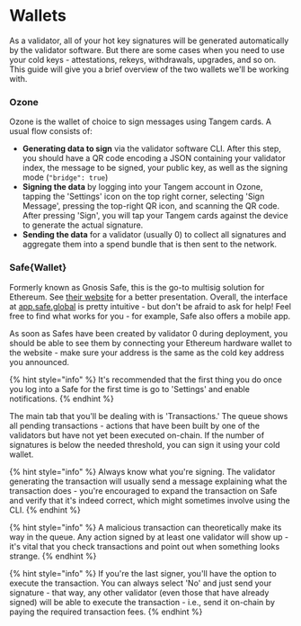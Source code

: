 # Wallets

As a validator, all of your hot key signatures will be generated automatically by the validator software. But there are some cases when you need to use your cold keys - attestations, rekeys, withdrawals, upgrades, and so on. This guide will give you a brief overview of the two wallets we'll be working with.



### Ozone

Ozone is the wallet of choice to sign messages using Tangem cards. A usual flow consists of:

* **Generating data to sign** via the validator software CLI. After this step, you should have a QR code encoding a JSON containing your validator index, the message to be signed, your public key, as well as the signing mode (`"bridge": true`)
* **Signing the data** by logging into your Tangem account in Ozone, tapping the 'Settings' icon on the top right corner, selecting 'Sign Message', pressing the top-right QR icon, and scanning the QR code. After pressing 'Sign', you will tap your Tangem cards against the device to generate the actual signature.
* **Sending the data** for a validator (usually 0) to collect all signatures and aggregate them into a spend bundle that is then sent to the network.

&#x20;

### Safe{Wallet}

Formerly known as Gnosis Safe, this is the go-to multisig solution for Ethereum. See [their website](https://safe.global/) for a better presentation. Overall, the interface at [app.safe.global](https://app.safe.global/) is pretty intuitive - but don't be afraid to ask for help! Feel free to find what works for you - for example, Safe also offers a mobile app.

As soon as Safes have been created by validator 0 during deployment, you should be able to see them by connecting your Ethereum hardware wallet to the website - make sure your address is the same as the cold key address you announced.&#x20;

{% hint style="info" %}
It's recommended that the first thing you do once you log into a Safe for the first time is go to 'Settings' and enable notifications.
{% endhint %}

The main tab that you'll be dealing with is 'Transactions.' The queue shows all pending transactions - actions that have been built by one of the validators but have not yet been executed on-chain. If the number of signatures is below the needed threshold, you can sign it using your cold wallet.

{% hint style="info" %}
Always know what you're signing. The validator generating the transaction will usually send a message explaining what the transaction does - you're encouraged to expand the transaction on Safe and verify that it's indeed correct, which might sometimes involve using the CLI.
{% endhint %}

{% hint style="info" %}
A malicious transaction can theoretically make its way in the queue. Any action signed by at least one validator will show up - it's vital that you check transactions and point out when something looks strange.
{% endhint %}

{% hint style="info" %}
If you're the last signer, you'll have the option to execute the transaction. You can always select 'No' and just send your signature - that way, any other validator (even those that have already signed) will be able to execute the transaction - i.e., send it on-chain by paying the required transaction fees.
{% endhint %}
